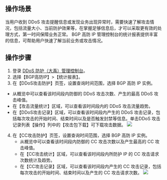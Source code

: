 ## 操作场景

当用户收到 DDoS 攻击提醒信息或发现业务出现异常时，需要快速了解攻击情况，包括流量大小、当前防护效果等，在掌握足够信息后，才可以采取更有效的处理方式，第一时间保障业务正常。
BGP 高防 IP 管理控制台的统计报表提供丰富的信息，可帮助用户快速了解当前业务或攻击情况。

## 操作步骤

1. 登录 [DDoS 防护（大禹）管理控制台](https://console.cloud.tencent.com/dayu/overview)。
2. 选择【BGP高防IP】>【统计报表】。
3. 在【DDoS攻击防护】页签，设置查询时间范围，选择 BGP 高防 IP 实例。
 - 从概览中可以查看该时间段内防御的 DDoS 攻击次数、产生的最高 DDoS 攻击峰值。
 - 在【攻击流量统计】区域，可以查看该时间段内的 DDoS 攻击流量趋势。
 - 在【DDoS攻击记录】区域，可以查看该时间段内产生的 DDoS 攻击记录，包括每次攻击的开始时间、结束时间以及是否触发封禁等信息。单击DDoS 攻击记录列表【操作】列中的【攻击包下载】可下载攻击数据。
![](https://main.qcloudimg.com/raw/d9fdb4fb70c7bf6c50802aaa699d5a54.png)
4. 在【CC攻击防护】页签，设置查询时间范围，选择 BGP 高防 IP 实例。
    - 从概览中可以查看该时间段内防御的 CC 攻击次数以及产生最高的 CC 攻击峰值。
    - 在【CC攻击统计】区域，可以查看该时间段内所防护 IP 的 CC 攻击请求次数统计及趋势。
    - 在【CC攻击记录】区域，可以查看该时间段内产生的 CC 攻击记录，包括每次攻击的开始时间、结束时间以及产生的 CC 攻击请求次数。
 ![](https://main.qcloudimg.com/raw/4d47fd75abbf3e01fec6d1cccfd1f393.png)
